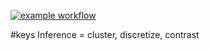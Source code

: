 

[![example workflow](https://github.com/timm/keys/actions/workflows/unit-test.yml/badge.svg)](https://github.com/timm/keys/actions)

#keys
Inference = cluster, discretize, contrast
